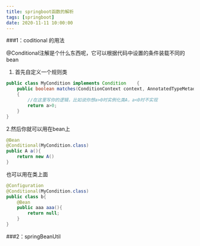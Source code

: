 ```yaml
---
title: springboot函数的解析
tags: [springboot]
date: 2020-11-11 10:00:00
---
```




###1：coditional 的用法

​    @Conditional注解是个什么东西呢，它可以根据代码中设置的条件装载不同的bean

1. 首先自定义一个规则类

```java
public class MyCondition implements Condition    { 
    public boolean matches(ConditionContext context, AnnotatedTypeMetadata metadata)        
    {        		
        //在这里写你的逻辑，比如说你想a>0时实例化类A，a<0时不实现       
        return a>0;      
    }    
}
```

  2.然后你就可以用在bean上

```java
@Bean    
@Conditional(MyCondition.class)   
public A a(){    
    return new A()  
}
```

也可以用在类上面

```java
@Configuration    
@Conditional(MyCondition.class)   
public class b{    
    @Bean
    public aaa aaa(){
        return null;
    }
}
```



###2：springBeanUtil 



